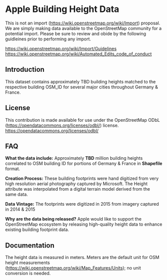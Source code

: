 # Apple Building Height Data

This is not an import (https://wiki.openstreetmap.org/wiki/Import) proposal.  We are simply making data available to the OpenStreetMap community for a potential import.  Please be sure to review and obide by the following guidleines prior to performing any import.  

https://wiki.openstreetmap.org/wiki/Import/Guidelines
https://wiki.openstreetmap.org/wiki/Automated_Edits_code_of_conduct


## Introduction

This dataset contains approximately TBD building heights matched to the respective building OSM_ID for several major cities throughout Germany & France. 

## License

This contribution is made available for use under the OpenStreetMap ODbL (https://opendatacommons.org/licenses/odbl/) license.  https://opendatacommons.org/licenses/odbl/


## FAQ

**What the data include:**
Approximately **TBD** million building heights correlated to OSM building ID for portions of Germany & France in **Shapefile** format. 

**Creation Process:**
These building footprints were hand digitized from very high resolution aerial photography captured by Microsoft. The Height attribute was interpolated from a digital terrain model derived from the same data.

**Data Vintage:**
The footprints were digitized in 2015 from imagery captured in 2014 & 2015

**Why are the data being released?**
Apple would like to support the OpenStreetMap ecosystem by releasing high-quality height data to enhance existing building footprint data.


## Documentation

The height data is measured in meters. Meters are the default unit for OSM height measurements (https://wiki.openstreetmap.org/wiki/Map_Features/Units); no unit conversion is needed.


